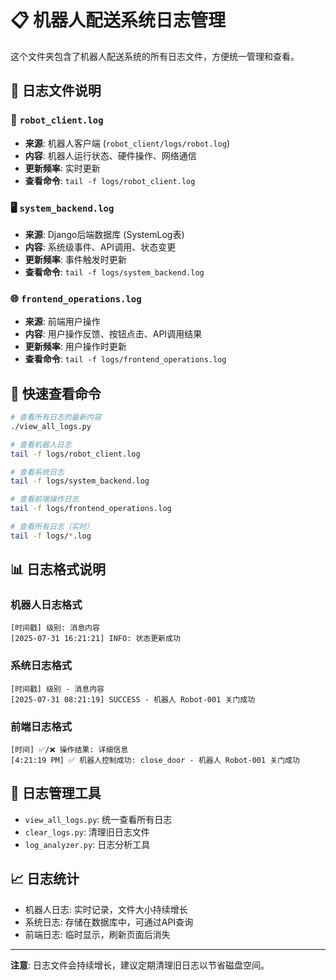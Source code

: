 # 📋 机器人配送系统日志管理

这个文件夹包含了机器人配送系统的所有日志文件，方便统一管理和查看。

## 📁 日志文件说明

### 🤖 `robot_client.log`
- **来源**: 机器人客户端 (`robot_client/logs/robot.log`)
- **内容**: 机器人运行状态、硬件操作、网络通信
- **更新频率**: 实时更新
- **查看命令**: `tail -f logs/robot_client.log`

### 🖥️ `system_backend.log`
- **来源**: Django后端数据库 (SystemLog表)
- **内容**: 系统级事件、API调用、状态变更
- **更新频率**: 事件触发时更新
- **查看命令**: `tail -f logs/system_backend.log`

### 🌐 `frontend_operations.log`
- **来源**: 前端用户操作
- **内容**: 用户操作反馈、按钮点击、API调用结果
- **更新频率**: 用户操作时更新
- **查看命令**: `tail -f logs/frontend_operations.log`

## 🚀 快速查看命令

```bash
# 查看所有日志的最新内容
./view_all_logs.py

# 查看机器人日志
tail -f logs/robot_client.log

# 查看系统日志
tail -f logs/system_backend.log

# 查看前端操作日志
tail -f logs/frontend_operations.log

# 查看所有日志（实时）
tail -f logs/*.log
```

## 📊 日志格式说明

### 机器人日志格式
```
[时间戳] 级别: 消息内容
[2025-07-31 16:21:21] INFO: 状态更新成功
```

### 系统日志格式
```
[时间戳] 级别 - 消息内容
[2025-07-31 08:21:19] SUCCESS - 机器人 Robot-001 关门成功
```

### 前端日志格式
```
[时间] ✅/❌ 操作结果: 详细信息
[4:21:19 PM] ✅ 机器人控制成功: close_door - 机器人 Robot-001 关门成功
```

## 🔧 日志管理工具

- `view_all_logs.py`: 统一查看所有日志
- `clear_logs.py`: 清理旧日志文件
- `log_analyzer.py`: 日志分析工具

## 📈 日志统计

- 机器人日志: 实时记录，文件大小持续增长
- 系统日志: 存储在数据库中，可通过API查询
- 前端日志: 临时显示，刷新页面后消失

---

**注意**: 日志文件会持续增长，建议定期清理旧日志以节省磁盘空间。 